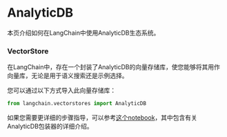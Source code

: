 # AnalyticDB

本页介绍如何在LangChain中使用AnalyticDB生态系统。

### VectorStore

在LangChain中，存在一个封装了AnalyticDB的向量存储库，使您能够将其用作向量库，无论是用于语义搜索还是示例选择。

您可以通过以下方式导入此向量存储库：
```python
from langchain.vectorstores import AnalyticDB
```
如果您需要更详细的步骤指导，可以参考[这个notebook](../modules/indexes/vectorstores/examples/analyticdb.ipynb)，其中包含有关AnalyticDB包装器的详细介绍。